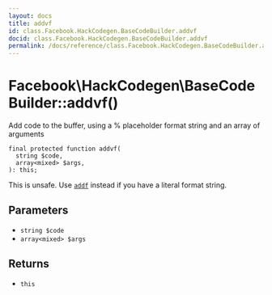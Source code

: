 ```yaml
---
layout: docs
title: addvf
id: class.Facebook.HackCodegen.BaseCodeBuilder.addvf
docid: class.Facebook.HackCodegen.BaseCodeBuilder.addvf
permalink: /docs/reference/class.Facebook.HackCodegen.BaseCodeBuilder.addvf/
---
```

# Facebook\\HackCodegen\\BaseCodeBuilder::addvf()




Add code to the buffer, using a % placeholder format string and
an array of arguments




``` Hack
final protected function addvf(
  string $code,
  array<mixed> $args,
): this;
```




This is unsafe. Use [` addf `](<class.Facebook.HackCodegen.BaseCodeBuilder.addf.md>) instead if you have a literal format string.




## Parameters




* ` string $code `
* ` array<mixed> $args `




## Returns




- ` this `